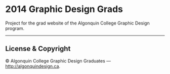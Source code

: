 # 2014 Graphic Design Grads

Project for the grad website of the Algonquin College Graphic Design program.

---

## License & Copyright

© Algonquin College Graphic Design Graduates — <http://algonquindesign.ca>.	
